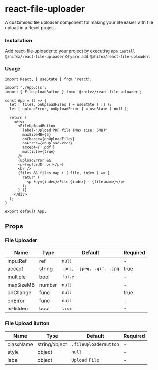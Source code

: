 # react-file-uploader

A customised file uploader component for making your life easier with file upload in a React project.

### Installation

Add react-file-uploader to your project by executing `npm install @zhifez/react-file-uploader` or `yarn add @zhifez/react-file-uploader`.

### Usage

```
import React, { useState } from 'react';

import './App.css';
import { FileUploadButton } from '@zhifez/react-file-uploader';

const App = () => {
  let [ files, onUploadFiles ] = useState ( [] );
  let [ uploadError, onUploadError ] = useState ( null );

  return (
    <div>
      <FileUploadButton 
        label="Upload PDF file (Max size: 5MB)"
        maxSizeMB={5}
        onChange={onUploadFiles}
        onError={onUploadError}
        accept={'.pdf'}
        multiple={true}
      />
      {uploadError && 
      <p>{uploadError}</p>}
      <br />
      {files && files.map ( ( file, index ) => {
        return ( 
          <p key={index}>File {index} - {file.name}</p>
        );
      } )}
    </div>
  );
}

export default App;
```

## Props

### File Uploader
| Name | Type | Default | Required |
| --- | --- | --- | --- |
| inputRef | ref | `null` | - |
| accept | string | `.png, .jpeg, .gif, .jpg` | true |
| multiple | bool | `false` | - |
| maxSizeMB | number | `null` | - |
| onChange | func | `null` | true |
| onError | func | `null` | - |
| isHidden | bool | `true` | - |

### File Upload Button
| Name | Type | Default | Required |
| --- | --- | --- | --- |
| className | string/object | `.fileUploaderButton` | - |
| style | object | `null` | - |
| label | object | `Upload File` | - |
